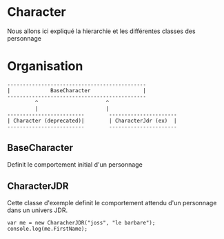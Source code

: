 Character
==========

Nous allons ici expliqué la hierarchie et les différentes classes des personnage

Organisation
=============

```
---------------------------------------------
|             BaseCharacter                 |
---------------------------------------------
         ^                      ^
         |                      |
-------------------------        ----------------------
| Character (deprecated)|        | CharacterJdr (ex)  |
-------------------------        ----------------------
```


BaseCharacter
------------------

Definit le comportement initial d'un personnage


CharacterJDR
---------------
Cette classe d'exemple definit le comportement attendu d'un personnage dans un univers JDR. 

```
var me = new CharacherJDR("joss", "le barbare");
console.log(me.FirstName);
```